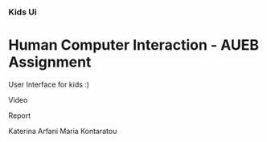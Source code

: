 ### Kids Ui 

# Human Computer Interaction - AUEB Assignment

User Interface for kids :)

Video

Report

Katerina Arfani
Maria Kontaratou 
